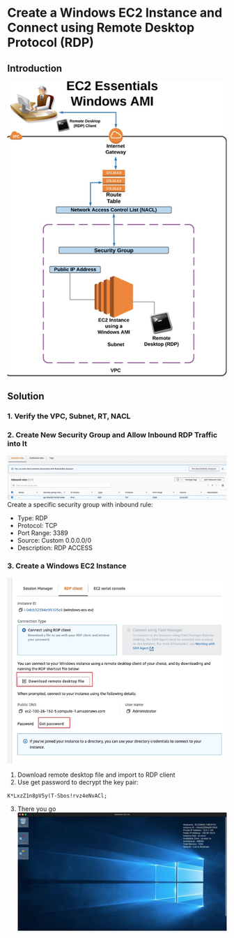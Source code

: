 # Create a Windows EC2 Instance and Connect using Remote Desktop Protocol (RDP)
## Introduction

![img](./img/lab-diagram.jpg)

## Solution
### 1. Verify the VPC, Subnet, RT, NACL

### 2. Create New Security Group and Allow Inbound RDP Traffic into It
![img](./img/sg.jpg)
Create a specific security group with inbound rule:
* Type: RDP
* Protocol: TCP
* Port Range: 3389
* Source: Custom 0.0.0.0/0
* Description: RDP ACCESS

### 3. Create a Windows EC2 Instance
![img](./img/rdp-client.jpg)
1. Download remote desktop file and import to RDP client
2. Use get password to decrypt the key pair:
```
K*LxzZ1n8pV5y(T-Sbos!rvz4eNvACl;
```
3. There you go
![img](./img/win-ec2.jpg)